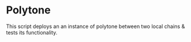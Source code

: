 # Polytone 

This script deploys an an instance of polytone between two local chains & tests its functionality.


